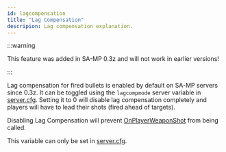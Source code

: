```yaml
---
id: lagcompensation
title: "Lag Compensation"
descripion: Lag compensation explanation.
---
```


:::warning

This feature was added in SA-MP 0.3z and will not work in earlier versions!

:::

Lag compensation for fired bullets is enabled by default on SA-MP servers since 0.3z. It can be toggled using the `lagcompmode` server variable in [server.cfg](server.cfg). Setting it to 0 will disable lag compensation completely and players will have to lead their shots (fired ahead of targets).

Disabling Lag Compensation will prevent [OnPlayerWeaponShot](../../callbacks/OnPlayerWeaponShot) from being called.

This variable can only be set in [server.cfg](server.cfg).
